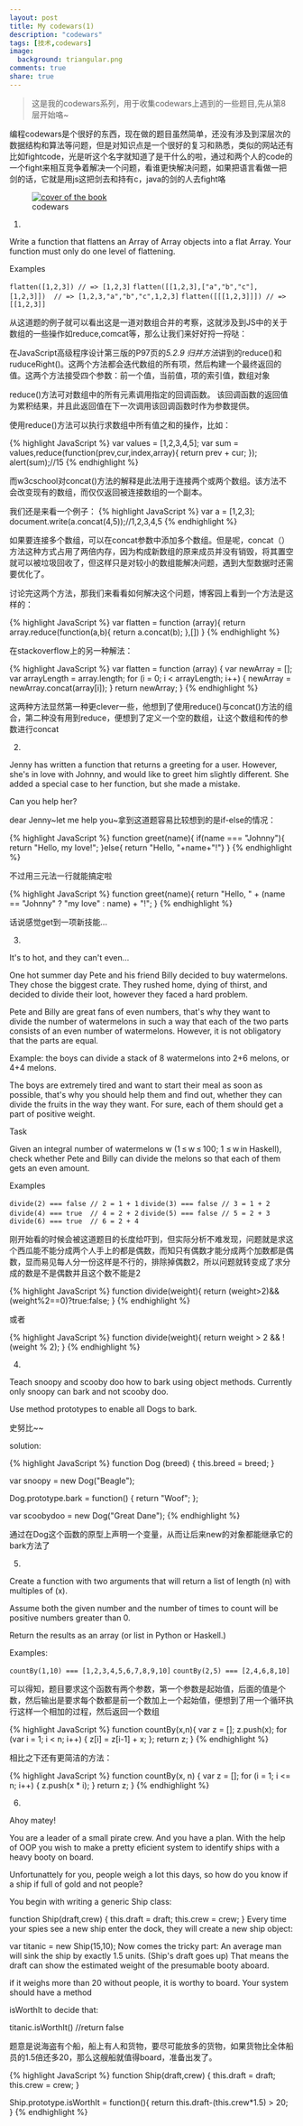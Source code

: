 ```yaml
---
layout: post
title: My codewars(1)
description: "codewars"
tags: [技术,codewars]
image:
  background: triangular.png
comments: true
share: true
---
```


>这是我的codewars系列，用于收集codewars上遇到的一些题目,先从第8层开始咯~

编程codewars是个很好的东西，现在做的题目虽然简单，还没有涉及到深层次的数据结构和算法等问题，但是对知识点是一个很好的复习和熟悉，类似的网站还有比如fightcode，光是听这个名字就知道了是干什么的啦，通过和两个人的code的一个fight来相互竞争着解决一个问题，看谁更快解决问题，如果把语言看做一把剑的话，它就是用js这把剑去和持有c，java的剑的人去fight咯

<figure>
    <a href="http://7vznhl.com1.z0.glb.clouddn.com/2015-5-7-mycodewarscodewars.jpg">
        <img src="http://7vznhl.com1.z0.glb.clouddn.com/2015-5-7-mycodewarscodewars.jpg" alt="cover of the book" />
    </a>
    <figcaption>codewars</figcaption>
</figure>

1.
Write a function that flattens an Array of Array objects into a flat Array. Your function must only do one level of flattening.

Examples

```flatten([1,2,3]) // => [1,2,3]```
```flatten([[1,2,3],["a","b","c"],[1,2,3]])  // => [1,2,3,"a","b","c",1,2,3]```
```flatten([[[1,2,3]]]) // => [[1,2,3]]```

<!--more-->

从这道题的例子就可以看出这是一道对数组合并的考察，这就涉及到JS中的关于数组的一些操作如reduce,comcat等，那么让我们来好好捋一捋哒：

在JavaScript高级程序设计第三版的P97页的*5.2.9 归并方法*讲到的reduce()和ruduceRight()。这两个方法都会迭代数组的所有项，然后构建一个最终返回的值。这两个方法接受四个参数：前一个值，当前值，项的索引值，数组对象

reduce()方法可对数组中的所有元素调用指定的回调函数。 该回调函数的返回值为累积结果，并且此返回值在下一次调用该回调函数时作为参数提供。

使用reduce()方法可以执行求数组中所有值之和的操作，比如：

{% highlight JavaScript %}
var values = [1,2,3,4,5];
var sum = values,reduce(function(prev,cur,index,array){
return prev + cur;
});
alert(sum);//15
{% endhighlight %}

而w3cschool对concat()方法的解释是此法用于连接两个或两个数组。该方法不会改变现有的数组，而仅仅返回被连接数组的一个副本。

我们还是来看一个例子：
{% highlight JavaScript %}
var a = [1,2,3];
document.write(a.concat(4,5));//1,2,3,4,5
{% endhighlight %}

如果要连接多个数组，可以在concat参数中添加多个数组。但是呢，concat（）方法这种方式占用了两倍内存，因为构成新数组的原来成员并没有销毁，将其置空就可以被垃圾回收了，但这样只是对较小的数组能解决问题，遇到大型数据时还需要优化了。

讨论完这两个方法，那我们来看看如何解决这个问题，博客园上看到一个方法是这样的：

{% highlight JavaScript %}
var flatten = function (array){
   return array.reduce(function(a,b){
       return a.concat(b);
   },[])
}
{% endhighlight %}

在stackoverflow上的另一种解法：

{% highlight JavaScript %}
var flatten = function (array) {
    var newArray = [];
    var arrayLength = array.length;
    for (i = 0; i < arrayLength; i++) {
        newArray = newArray.concat(array[i]);
    }
    return newArray;
}
{% endhighlight %}

这两种方法显然第一种更clever一些，他想到了使用reduce()与concat()方法的组合，第二种没有用到reduce，便想到了定义一个空的数组，让这个数组和传的参数进行concat

2.
Jenny has written a function that returns a greeting for a user. However, she's in love with Johnny, and would like to greet him slightly different. She added a special case to her function, but she made a mistake.

Can you help her?

dear Jenny~let me help you~拿到这道题容易比较想到的是if-else的情况：

{% highlight JavaScript %}
function greet(name){
  if(name === "Johnny"){
    return "Hello, my love!";
  }else{
  return "Hello, "+name+"!"}
}
{% endhighlight %}

不过用三元法一行就能搞定啦

{% highlight JavaScript %}
function greet(name){
  return "Hello, " + (name == "Johnny" ? "my love" : name) + "!";
}
{% endhighlight %}

话说感觉get到一项新技能...

3.
It's to hot, and they can't even…

One hot summer day Pete and his friend Billy decided to buy watermelons. They chose the biggest crate. They rushed home, dying of thirst, and decided to divide their loot, however they faced a hard problem.

Pete and Billy are great fans of even numbers, that's why they want to divide the number of watermelons in such a way that each of the two parts consists of an even number of watermelons. However, it is not obligatory that the parts are equal.

Example: the boys can divide a stack of 8 watermelons into 2+6 melons, or 4+4 melons.

The boys are extremely tired and want to start their meal as soon as possible, that's why you should help them and find out, whether they can divide the fruits in the way they want. For sure, each of them should get a part of positive weight.

Task

Given an integral number of watermelons w (1 ≤ w ≤ 100; 1 ≤ w in Haskell), check whether Pete and Billy can divide the melons so that each of them gets an even amount.

Examples

```divide(2) === false // 2 = 1 + 1```
```divide(3) === false // 3 = 1 + 2```
```divide(4) === true  // 4 = 2 + 2```
```divide(5) === false // 5 = 2 + 3```
```divide(6) === true  // 6 = 2 + 4```

刚开始看的时候会被这道题目的长度给吓到，但实际分析不难发现，问题就是求这个西瓜能不能分成两个人手上的都是偶数，而知只有偶数才能分成两个加数都是偶数，显而易见每人分一份这样是不行的，排除掉偶数2，所以问题就转变成了求分成的数是不是偶数并且这个数不能是2

{% highlight JavaScript %}
function divide(weight){
  return (weight>2)&&(weight%2==0)?true:false;
}
{% endhighlight %}

或者

{% highlight JavaScript %}
function divide(weight){
  return weight > 2 && !(weight % 2);
}
{% endhighlight %}

4.
Teach snoopy and scooby doo how to bark using object methods. Currently only snoopy can bark and not scooby doo.

Use method prototypes to enable all Dogs to bark.

史努比~~

solution:

{% highlight JavaScript %}
function Dog (breed) {
  this.breed = breed;
}

var snoopy = new Dog("Beagle");

Dog.prototype.bark = function() {
  return "Woof";
};

var scoobydoo = new Dog("Great Dane");
{% endhighlight %}

通过在Dog这个函数的原型上声明一个变量，从而让后来new的对象都能继承它的bark方法了

5.
Create a function with two arguments that will return a list of length (n) with multiples of (x).

Assume both the given number and the number of times to count will be positive numbers greater than 0.

Return the results as an array (or list in Python or Haskell.)

Examples:

```countBy(1,10) === [1,2,3,4,5,6,7,8,9,10]```
```countBy(2,5) === [2,4,6,8,10]```

可以得知，题目要求这个函数有两个参数，第一个参数是起始值，后面的值是个数，然后输出是要求每个数都是前一个数加上一个起始值，便想到了用一个循环执行这样一个相加的过程，然后返回一个数组

{% highlight JavaScript %}
function countBy(x,n){
                var z = [];
                z.push(x);
                for (var i = 1; i < n; i++) {
                    z[i] = z[i-1] + x;
                };
                return z;
}
{% endhighlight %}

相比之下还有更简洁的方法：

{% highlight JavaScript %}
function countBy(x, n) {
    var z = [];
    for (i = 1; i <= n; i++) {
        z.push(x * i);
    }
    return z;
}
{% endhighlight %}

6.
Ahoy matey!

You are a leader of a small pirate crew. And you have a plan. With the help of OOP you wish to make a pretty eficient system to identify ships with a heavy booty on board.

Unfortunattely for you, people weigh a lot this days, so how do you know if a ship if full of gold and not people?

You begin with writing a generic Ship class:

function Ship(draft,crew) {
 this.draft = draft;
 this.crew = crew;
}
Every time your spies see a new ship enter the dock, they will create a new ship object:

var titanic = new Ship(15,10);
Now comes the tricky part: An average man will sink the ship by exactly 1.5 units. (Ship's draft goes up) That means the draft can show the estimated weight of the presumable booty aboard.

if it weighs more than 20 without people, it is worthy to board. Your system should have a method

isWorthIt
to decide that:

titanic.isWorthIt() //return false

题意是说海盗有个船，船上有人和货物，要尽可能放多的货物，如果货物比全体船员的1.5倍还多20，那么这艘船就值得board，准备出发了。

{% highlight JavaScript %}
function Ship(draft,crew) {
 this.draft = draft;
 this.crew = crew;
}

Ship.prototype.isWorthIt = function(){
return this.draft-(this.crew*1.5) > 20;
}
{% endhighlight %}
